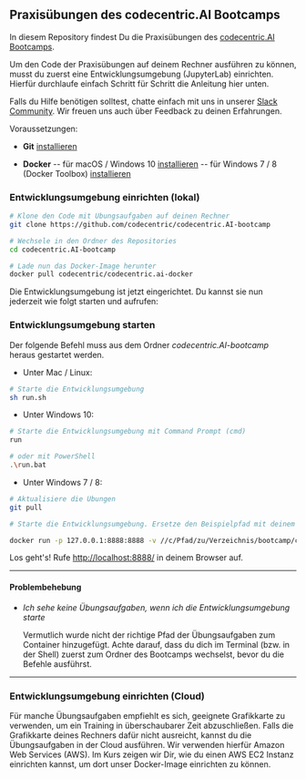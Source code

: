 ## Praxisübungen des codecentric.AI Bootcamps

In diesem Repository findest Du die Praxisübungen des [codecentric.AI Bootcamps](https://bootcamp.codecentric.ai).

Um den Code der Praxisübungen auf deinem Rechner ausführen zu können, musst du zuerst eine Entwicklungsumgebung (JupyterLab) einrichten. Hierfür durchlaufe einfach Schritt für Schritt die Anleitung hier unten.

Falls du Hilfe benötigen solltest, chatte einfach mit uns in unserer [Slack Community](https://join.slack.com/t/cc-ai-bootcamp/shared_invite/enQtNTQyMTk0MzM2OTMxLTNkODg2YzIwYjdhZGI4YmU3YWNhMDc4NmIwZmFmMmJiN2JiODM1M2EyYTQxZGNhZjQwOGIwMTRlMDlhYzg1YTI). Wir freuen uns auch über Feedback zu deinen Erfahrungen.

Voraussetzungen:

- **Git** [installieren](https://git-scm.com/book/de/v1/Los-geht%E2%80%99s-Git-installieren)

- **Docker**
-- für macOS / Windows 10 [installieren](https://docs.docker.com/install/)
-- für Windows 7 / 8 (Docker Toolbox) [installieren](https://docs.docker.com/toolbox/toolbox_install_windows/)

### Entwicklungsumgebung einrichten (lokal)

```bash
# Klone den Code mit Übungsaufgaben auf deinen Rechner
git clone https://github.com/codecentric/codecentric.AI-bootcamp

# Wechsele in den Ordner des Repositories
cd codecentric.AI-bootcamp

# Lade nun das Docker-Image herunter
docker pull codecentric/codecentric.ai-docker
```

Die Entwicklungsumgebung ist jetzt eingerichtet. Du kannst sie nun jederzeit wie folgt starten und aufrufen:

### Entwicklungsumgebung starten

Der folgende Befehl muss aus dem Ordner *codecentric.AI-bootcamp* heraus gestartet werden.

  - Unter Mac / Linux:

```bash
# Starte die Entwicklungsumgebung
sh run.sh
```
  - Unter Windows 10:

```bash
# Starte die Entwicklungsumgebung mit Command Prompt (cmd)
run

# oder mit PowerShell
.\run.bat
```

  - Unter Windows 7 / 8:

```bash
# Aktualisiere die Übungen
git pull

# Starte die Entwicklungsumgebung. Ersetze den Beispielpfad mit deinem tatsächlichen Pfad. Anstatt der klassischen Notation deiner Drive mit C:, D: etc., verwende //c/ bzw. //d/, da Docker Toolbox Pfade mit Doppelpunkten nicht korrekt erfasst.

docker run -p 127.0.0.1:8888:8888 -v //c/Pfad/zu/Verzeichnis/bootcamp/codecentric.AI-bootcamp/notebooks:/notebooks -v //c/Pfad/zu/Verzeichnis/bootcamp/codecentric.AI-bootcamp/data:/data codecentric/codecentric.ai-docker
```

Los geht's! Rufe [http://localhost:8888/](http://localhost:8888/) in deinem Browser auf.

---

#### Problembehebung
* *Ich sehe keine Übungsaufgaben, wenn ich die Entwicklungsumgebung starte*

   Vermutlich wurde nicht der richtige Pfad der Übungsaufgaben zum Container hinzugefügt. Achte darauf, dass du dich im    Terminal (bzw. in der Shell) zuerst zum Ordner des Bootcamps wechselst, bevor du die Befehle ausführst.

---

### Entwicklungsumgebung einrichten (Cloud)

Für manche Übungsaufgaben empfiehlt es sich, geeignete Grafikkarte zu verwenden, um ein Training in überschaubarer Zeit abzuschließen. Falls die Grafikkarte deines Rechners dafür nicht ausreicht, kannst du die Übungsaufgaben in der Cloud ausführen. Wir verwenden hierfür Amazon Web Services (AWS). Im Kurs zeigen wir Dir, wie du einen AWS EC2 Instanz einrichten kannst, um dort unser Docker-Image einrichten zu können.
